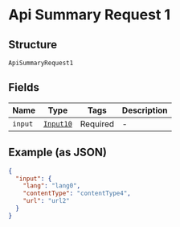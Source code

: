 
# Api Summary Request 1

## Structure

`ApiSummaryRequest1`

## Fields

| Name | Type | Tags | Description |
|  --- | --- | --- | --- |
| `input` | [`Input10`](/doc/models/input-10.html) | Required | - |

## Example (as JSON)

```json
{
  "input": {
    "lang": "lang0",
    "contentType": "contentType4",
    "url": "url2"
  }
}
```

